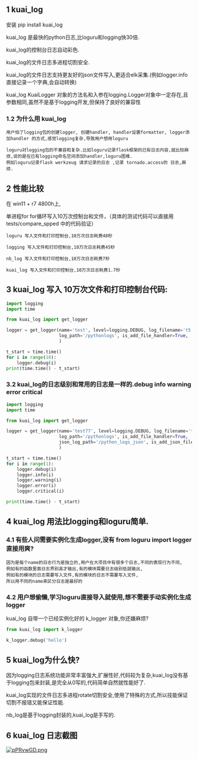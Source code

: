 ## 1 kuai_log

安装 pip install kuai_log

kuai_log 是最快的python日志,比loguru和logging快30倍.

kuai_log的控制台日志自动彩色.

kuai_log的文件日志多进程切割安全.

kuai_log的文件日志支持更友好的json文件写入,更适合elk采集.(例如logger.info直接记录一个字典,会自动转换)

kuai_log KuaiLogger 对象的方法名和入参在logging.Logger对象中一定存在,且参数相同,虽然不是基于logging开发,但保持了良好的兼容性

### 1.2 为什么用 kuai_log

```
用户怕了logging包的创建logger, 创建handler, handler设置formatter, logger添加handler 的方式,感觉logging复杂,导致用户想用loguru

loguru对logging包的不兼容和复杂.比如loguru记录flask框架的已有日志内容,就比较麻烦,说的是在已有logging命名空间添加handler,loguru困难.
例如loguru记录flask werkzeug 请求记录的日志 ,记录 tornado.access的 日志,麻烦.

```

## 2 性能比较

在 win11 + r7 4800h上,

单进程for for循环写入10万次控制台和文件，（具体的测试代码可以直接用 tests/compare_spped 中的代码验证）

```
loguru 写入文件和打印控制台,10万次日志耗费48秒

logging 写入文件和打印控制台,10万次日志耗费45秒

nb_log 写入文件和打印控制台,10万次日志耗费7秒

kuai_log 写入文件和打印控制台,10万次日志耗费1.7秒
```

## 3 kuai_log 写入 10万次文件和打印控制台代码:

```python
import logging
import time

from kuai_log import get_logger

logger = get_logger(name='test', level=logging.DEBUG, log_filename='t5.log',
                    log_path='/pythonlogs', is_add_file_handler=True,
                    )

t_start = time.time()
for i in range(10):
    logger.debug(i)
print(time.time() - t_start)
```

### 3.2 kuai_log的日志级别和常用的日志是一样的.debug info warning error critical 

```python
import logging
import time

from kuai_log import get_logger

logger = get_logger(name='test77', level=logging.DEBUG, log_filename='t777.log',
                    log_path='/pythonlogs', is_add_file_handler=True,
                    json_log_path='/python_logs_json', is_add_json_file_handler=True,
                    )

t_start = time.time()
for i in range(1):
    logger.debug(i)
    logger.info(i)
    logger.warning(i)
    logger.error(i)
    logger.critical(i)

print(time.time() - t_start)
```

## 4 kuai_log 用法比logging和loguru简单.

### 4.1 有些人问需要实例化生成logger,没有 from loguru import logger直接用爽?

```
因为是每个name的日志行为是独立的,用户在大项目中有很多个日志,不同的表现行为不同,
例如有的函数里面日志界别高才输出,有的模块需要日志级别低就输出,
例如有的模块的日志需要写入文件,有的模块的日志不需要写入文件,
所以用不同的name来区分日志是最好的
```

### 4.2 用户想偷懒,学习loguru直接导入就使用,想不需要手动实例化生成logger

kuai_log 自带一个已经实例化好的 k_logger 对象,你还嫌麻烦?

```python
from kuai_log import k_logger

k_logger.debug('hello')
```

## 5 kuai_log为什么快?

因为logging日志系统功能非常丰富强大,扩展性好,代码较为复杂,kuai_log没有基于logging包来封装,是完全从0写的,代码简单自然就性能好了.

kuai_log实现的文件日志多进程rotate切割安全,使用了特殊的方式,所以技能保证切割不报错又能保证性能.

nb_log是基于logging封装的,kuai_log是手写的.

## 6 kuai_log 日志截图

[![pPRvwGD.png](https://z1.ax1x.com/2023/09/14/pPRvwGD.png)](https://imgse.com/i/pPRvwGD)